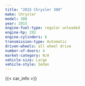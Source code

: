 ```yaml
---
title: "2015 Chrysler 300"
make: Chrysler
model: 300
year: 2015
engine-fuel-type: regular unleaded
engine-hp: 292
engine-cylinders: 6
transmission-type: Automatic
driven-wheels: all wheel drive
number-of-doors: 4
market-category: N/A
vehicle-size: Large
vehicle-style: Sedan
---
```


{{< car_info >}}
